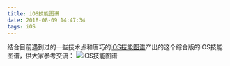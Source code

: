 ```yaml
---
title: iOS技能图谱
date: 2018-08-09 14:47:34
tags: iOS
---
```

结合目前遇到过的一些技术点和唐巧的[iOS技能图谱](https://gist.github.com/tangqiaoboy/5fadd9ba398277680b87)产出的这个综合版的iOS技能图谱，供大家参考交流：
![iOS技能图谱](https://ws1.sinaimg.cn/large/0069RVTdgy1fu22z7y8dzj31kw29le2m.jpg)

